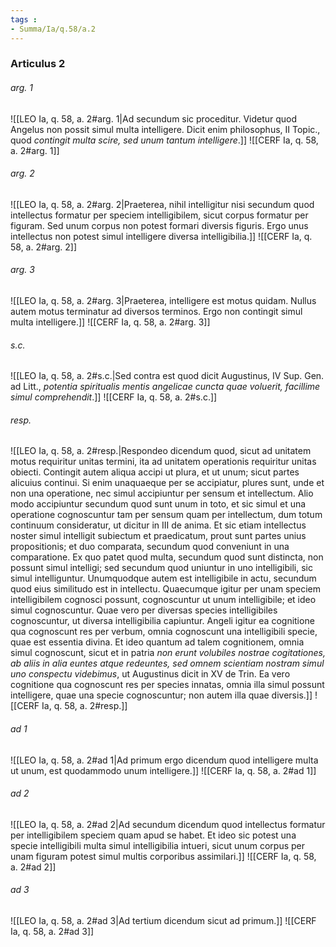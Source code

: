 ```yaml
---
tags : 
- Summa/Ia/q.58/a.2
---
```


### Articulus 2

###### arg. 1
![[LEO Ia, q. 58, a. 2#arg. 1|Ad secundum sic proceditur. Videtur quod Angelus non possit simul multa intelligere. Dicit enim philosophus, II Topic., quod *contingit multa scire, sed unum tantum intelligere*.]]
![[CERF Ia, q. 58, a. 2#arg. 1]]

###### arg. 2
![[LEO Ia, q. 58, a. 2#arg. 2|Praeterea, nihil intelligitur nisi secundum quod intellectus formatur per speciem intelligibilem, sicut corpus formatur per figuram. Sed unum corpus non potest formari diversis figuris. Ergo unus intellectus non potest simul intelligere diversa intelligibilia.]]
![[CERF Ia, q. 58, a. 2#arg. 2]]

###### arg. 3
![[LEO Ia, q. 58, a. 2#arg. 3|Praeterea, intelligere est motus quidam. Nullus autem motus terminatur ad diversos terminos. Ergo non contingit simul multa intelligere.]]
![[CERF Ia, q. 58, a. 2#arg. 3]]

###### s.c.
![[LEO Ia, q. 58, a. 2#s.c.|Sed contra est quod dicit Augustinus, IV Sup. Gen. ad Litt., *potentia spiritualis mentis angelicae cuncta quae voluerit, facillime simul comprehendit*.]]
![[CERF Ia, q. 58, a. 2#s.c.]]

###### resp.
![[LEO Ia, q. 58, a. 2#resp.|Respondeo dicendum quod, sicut ad unitatem motus requiritur unitas termini, ita ad unitatem operationis requiritur unitas obiecti. Contingit autem aliqua accipi ut plura, et ut unum; sicut partes alicuius continui. Si enim unaquaeque per se accipiatur, plures sunt, unde et non una operatione, nec simul accipiuntur per sensum et intellectum. Alio modo accipiuntur secundum quod sunt unum in toto, et sic simul et una operatione cognoscuntur tam per sensum quam per intellectum, dum totum continuum consideratur, ut dicitur in III de anima. Et sic etiam intellectus noster simul intelligit subiectum et praedicatum, prout sunt partes unius propositionis; et duo comparata, secundum quod conveniunt in una comparatione. Ex quo patet quod multa, secundum quod sunt distincta, non possunt simul intelligi; sed secundum quod uniuntur in uno intelligibili, sic simul intelliguntur. Unumquodque autem est intelligibile in actu, secundum quod eius similitudo est in intellectu. Quaecumque igitur per unam speciem intelligibilem cognosci possunt, cognoscuntur ut unum intelligibile; et ideo simul cognoscuntur. Quae vero per diversas species intelligibiles cognoscuntur, ut diversa intelligibilia capiuntur. Angeli igitur ea cognitione qua cognoscunt res per verbum, omnia cognoscunt una intelligibili specie, quae est essentia divina. Et ideo quantum ad talem cognitionem, omnia simul cognoscunt, sicut et in patria *non erunt volubiles nostrae cogitationes, ab aliis in alia euntes atque redeuntes, sed omnem scientiam nostram simul uno conspectu videbimus*, ut Augustinus dicit in XV de Trin. Ea vero cognitione qua cognoscunt res per species innatas, omnia illa simul possunt intelligere, quae una specie cognoscuntur; non autem illa quae diversis.]]
![[CERF Ia, q. 58, a. 2#resp.]]

###### ad 1
![[LEO Ia, q. 58, a. 2#ad 1|Ad primum ergo dicendum quod intelligere multa ut unum, est quodammodo unum intelligere.]]
![[CERF Ia, q. 58, a. 2#ad 1]]

###### ad 2
![[LEO Ia, q. 58, a. 2#ad 2|Ad secundum dicendum quod intellectus formatur per intelligibilem speciem quam apud se habet. Et ideo sic potest una specie intelligibili multa simul intelligibilia intueri, sicut unum corpus per unam figuram potest simul multis corporibus assimilari.]]
![[CERF Ia, q. 58, a. 2#ad 2]]

###### ad 3
![[LEO Ia, q. 58, a. 2#ad 3|Ad tertium dicendum sicut ad primum.]]
![[CERF Ia, q. 58, a. 2#ad 3]]

